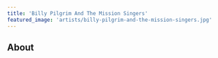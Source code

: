 ```yaml
---
title: 'Billy Pilgrim And The Mission Singers'
featured_image: 'artists/billy-pilgrim-and-the-mission-singers.jpg'
---
```


## About


